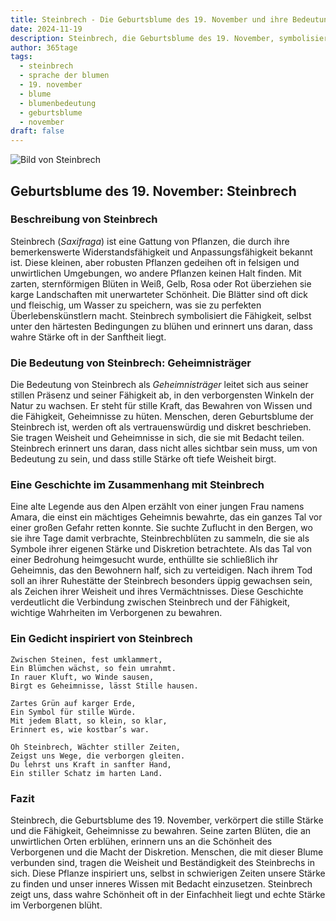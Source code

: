 ```yaml
---
title: Steinbrech - Die Geburtsblume des 19. November und ihre Bedeutung
date: 2024-11-19
description: Steinbrech, die Geburtsblume des 19. November, symbolisiert Geheimnisträger. Erfahre mehr über ihre Geschichte, Bedeutung und Symbolik in der Sprache der Blumen.
author: 365tage
tags:
  - steinbrech
  - sprache der blumen
  - 19. november
  - blume
  - blumenbedeutung
  - geburtsblume
  - november
draft: false
---
```


![Bild von Steinbrech](https://cdn.pixabay.com/photo/2016/12/13/22/11/badan-1905221_640.jpg#center)


## Geburtsblume des 19. November: Steinbrech

### Beschreibung von Steinbrech

Steinbrech (_Saxifraga_) ist eine Gattung von Pflanzen, die durch ihre bemerkenswerte Widerstandsfähigkeit und Anpassungsfähigkeit bekannt ist. Diese kleinen, aber robusten Pflanzen gedeihen oft in felsigen und unwirtlichen Umgebungen, wo andere Pflanzen keinen Halt finden. Mit zarten, sternförmigen Blüten in Weiß, Gelb, Rosa oder Rot überziehen sie karge Landschaften mit unerwarteter Schönheit. Die Blätter sind oft dick und fleischig, um Wasser zu speichern, was sie zu perfekten Überlebenskünstlern macht. Steinbrech symbolisiert die Fähigkeit, selbst unter den härtesten Bedingungen zu blühen und erinnert uns daran, dass wahre Stärke oft in der Sanftheit liegt.

### Die Bedeutung von Steinbrech: Geheimnisträger

Die Bedeutung von Steinbrech als _Geheimnisträger_ leitet sich aus seiner stillen Präsenz und seiner Fähigkeit ab, in den verborgensten Winkeln der Natur zu wachsen. Er steht für stille Kraft, das Bewahren von Wissen und die Fähigkeit, Geheimnisse zu hüten. Menschen, deren Geburtsblume der Steinbrech ist, werden oft als vertrauenswürdig und diskret beschrieben. Sie tragen Weisheit und Geheimnisse in sich, die sie mit Bedacht teilen. Steinbrech erinnert uns daran, dass nicht alles sichtbar sein muss, um von Bedeutung zu sein, und dass stille Stärke oft tiefe Weisheit birgt.

### Eine Geschichte im Zusammenhang mit Steinbrech

Eine alte Legende aus den Alpen erzählt von einer jungen Frau namens Amara, die einst ein mächtiges Geheimnis bewahrte, das ein ganzes Tal vor einer großen Gefahr retten konnte. Sie suchte Zuflucht in den Bergen, wo sie ihre Tage damit verbrachte, Steinbrechblüten zu sammeln, die sie als Symbole ihrer eigenen Stärke und Diskretion betrachtete. Als das Tal von einer Bedrohung heimgesucht wurde, enthüllte sie schließlich ihr Geheimnis, das den Bewohnern half, sich zu verteidigen. Nach ihrem Tod soll an ihrer Ruhestätte der Steinbrech besonders üppig gewachsen sein, als Zeichen ihrer Weisheit und ihres Vermächtnisses. Diese Geschichte verdeutlicht die Verbindung zwischen Steinbrech und der Fähigkeit, wichtige Wahrheiten im Verborgenen zu bewahren.

### Ein Gedicht inspiriert von Steinbrech

```
Zwischen Steinen, fest umklammert,  
Ein Blümchen wächst, so fein umrahmt.  
In rauer Kluft, wo Winde sausen,  
Birgt es Geheimnisse, lässt Stille hausen.  

Zartes Grün auf karger Erde,  
Ein Symbol für stille Würde.  
Mit jedem Blatt, so klein, so klar,  
Erinnert es, wie kostbar’s war.  

Oh Steinbrech, Wächter stiller Zeiten,  
Zeigst uns Wege, die verborgen gleiten.  
Du lehrst uns Kraft in sanfter Hand,  
Ein stiller Schatz im harten Land.  
```

### Fazit

Steinbrech, die Geburtsblume des 19. November, verkörpert die stille Stärke und die Fähigkeit, Geheimnisse zu bewahren. Seine zarten Blüten, die an unwirtlichen Orten erblühen, erinnern uns an die Schönheit des Verborgenen und die Macht der Diskretion. Menschen, die mit dieser Blume verbunden sind, tragen die Weisheit und Beständigkeit des Steinbrechs in sich. Diese Pflanze inspiriert uns, selbst in schwierigen Zeiten unsere Stärke zu finden und unser inneres Wissen mit Bedacht einzusetzen. Steinbrech zeigt uns, dass wahre Schönheit oft in der Einfachheit liegt und echte Stärke im Verborgenen blüht.